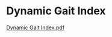 # Dynamic Gait Index

[Dynamic Gait Index.pdf](Dynamic%20Gait%20Index%20647096b025b34a62875f1eaea74464a9/Dynamic_Gait_Index.pdf)